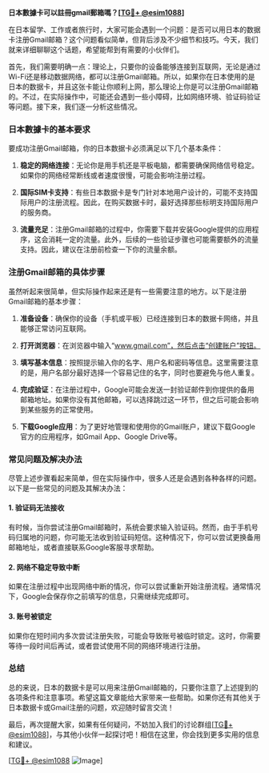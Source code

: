 **日本數據卡可以註冊gmail郵箱嗎？[[TG💪+ @esim1088](https://t.me/s/esim1088)]**

在日本留学、工作或者旅行时，大家可能会遇到一个问题：是否可以用日本的数据卡注册Gmail邮箱？这个问题看似简单，但背后涉及不少细节和技巧。今天，我们就来详细聊聊这个话题，希望能帮到有需要的小伙伴们。

首先，我们需要明确一点：理论上，只要你的设备能够连接到互联网，无论是通过Wi-Fi还是移动数据网络，都可以注册Gmail邮箱。所以，如果你在日本使用的是日本的数据卡，并且这张卡能让你顺利上网，那么理论上你是可以注册Gmail邮箱的。不过，在实际操作中，可能还会遇到一些小障碍，比如网络环境、验证码验证等问题。接下来，我们逐一分析这些情况。

### 日本數據卡的基本要求

要成功注册Gmail邮箱，你的日本数据卡必须满足以下几个基本条件：

1. **稳定的网络连接**：无论你是用手机还是平板电脑，都需要确保网络信号稳定。如果你的网络经常断线或者速度很慢，可能会影响注册过程。
   
2. **国际SIM卡支持**：有些日本数据卡是专门针对本地用户设计的，可能不支持国际用户的注册流程。因此，在购买数据卡时，最好选择那些标明支持国际用户的服务商。

3. **流量充足**：注册Gmail邮箱的过程中，你需要下载并安装Google提供的应用程序，这会消耗一定的流量。此外，后续的一些验证步骤也可能需要额外的流量支持。因此，建议在注册前检查一下你的流量余额。

### 注册Gmail邮箱的具体步骤

虽然听起来很简单，但实际操作起来还是有一些需要注意的地方。以下是注册Gmail邮箱的基本步骤：

1. **准备设备**：确保你的设备（手机或平板）已经连接到日本的数据卡网络，并且能够正常访问互联网。

2. **打开浏览器**：在浏览器中输入“www.gmail.com”，然后点击“创建账户”按钮。

3. **填写基本信息**：按照提示输入你的名字、用户名和密码等信息。这里需要注意的是，用户名部分最好选择一个容易记住的名字，同时也要避免与他人重复。

4. **完成验证**：在注册过程中，Google可能会发送一封验证邮件到你提供的备用邮箱地址。如果你没有其他邮箱，可以选择跳过这一环节，但之后可能会影响到某些服务的正常使用。

5. **下载Google应用**：为了更好地管理和使用你的Gmail账户，建议下载Google官方的应用程序，如Gmail App、Google Drive等。

### 常见问题及解决办法

尽管上述步骤看起来简单，但在实际操作中，很多人还是会遇到各种各样的问题。以下是一些常见的问题及其解决办法：

#### 1. 验证码无法接收

有时候，当你尝试注册Gmail邮箱时，系统会要求输入验证码。然而，由于手机号码归属地的问题，你可能无法收到验证码短信。这种情况下，你可以尝试更换备用邮箱地址，或者直接联系Google客服寻求帮助。

#### 2. 网络不稳定导致中断

如果在注册过程中出现网络中断的情况，你可以尝试重新开始注册流程。通常情况下，Google会保存你之前填写的信息，只需继续完成即可。

#### 3. 账号被锁定

如果你在短时间内多次尝试注册失败，可能会导致账号被临时锁定。这时，你需要等待一段时间后再试，或者尝试使用不同的网络环境进行注册。

### 总结

总的来说，日本的数据卡是可以用来注册Gmail邮箱的，只要你注意了上述提到的各项条件和注意事项。希望这篇文章能给大家带来一些帮助。如果你还有其他关于日本数据卡或Gmail注册的问题，欢迎随时留言交流！

最后，再次提醒大家，如果有任何疑问，不妨加入我们的讨论群组[[TG💪+ @esim1088](https://t.me/s/esim1088)]，与其他小伙伴一起探讨吧！相信在这里，你会找到更多实用的信息和建议。

[[TG💪+ @esim1088](https://t.me/s/esim1088) ![Image](https://i.postimg.cc/4NQfJmqS/Snipaste-2025-05-13-00-14-12.png)]